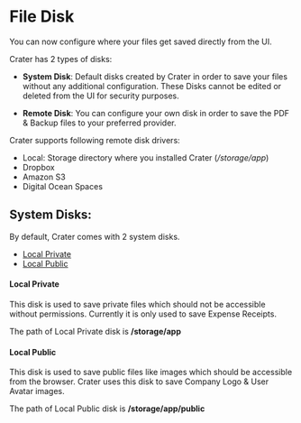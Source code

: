 # File Disk

You can now configure where your files get saved directly from the UI.

Crater has 2 types of disks:

- **System Disk**: Default disks created by Crater in order to save your files without any additional configuration. These Disks cannot be edited or deleted from the UI for security purposes.

- **Remote Disk**: You can configure your own disk in order to save the PDF & Backup files to your preferred provider.

Crater supports following remote disk drivers:

- Local: Storage directory where you installed Crater (_/storage/app_)
- Dropbox
- Amazon S3
- Digital Ocean Spaces

## System Disks:

By default, Crater comes with 2 system disks.

- [Local Private](#local-private)
- [Local Public](#local-public)

#### Local Private

This disk is used to save private files which should not be accessible without permissions. Currently it is only used to save Expense Receipts.

The path of Local Private disk is **/storage/app**

#### Local Public

This disk is used to save public files like images which should be accessible from the browser. Crater uses this disk to save Company Logo & User Avatar images.

The path of Local Public disk is **/storage/app/public**

